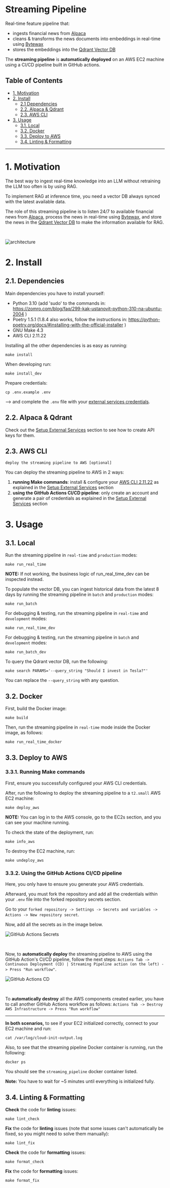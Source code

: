# Streaming Pipeline

Real-time feature pipeline that:
- ingests financial news from [Alpaca](https://alpaca.markets/docs/api-references/market-data-api/news-data/)
- cleans & transforms the news documents into embeddings in real-time using [Bytewax](https://github.com/bytewax/bytewax?utm_source=thepauls&utm_medium=partner&utm_content=github)
- stores the embeddings into the [Qdrant Vector DB](https://qdrant.tech/?utm_source=thepauls&utm_medium=partner&utm_content=github)

The **streaming pipeline** is **automatically deployed** on an AWS EC2 machine using a CI/CD pipeline built in GitHub actions.


## Table of Contents

- [1. Motivation](#1-motivation)
- [2. Install](#2-install)
    - [2.1 Dependencies](#21-dependencies)
    - [2.2. Alpaca & Qdrant](#22-alpaca--qdrant)
    - [2.3. AWS CLI](#23-aws-cli)
- [3. Usage](#3-usage)
    - [3.1. Local](#31-local)
    - [3.2. Docker](#32-docker)
    - [3.3. Deploy to AWS](#33-deploy-to-aws)
    - [3.4. Linting & Formatting](#34-linting--formatting)

---


# 1. Motivation

The best way to ingest real-time knowledge into an LLM without retraining the LLM too often is by using RAG.

To implement RAG at inference time, you need a vector DB always synced with the latest available data.

The role of this streaming pipeline is to listen 24/7 to available financial news from [Alpaca](https://alpaca.markets/docs/api-references/market-data-api/news-data/), process the news in real-time using [Bytewax](https://github.com/bytewax/bytewax?utm_source=thepauls&utm_medium=partner&utm_content=github), and store the news in the [Qdrant Vector DB](https://qdrant.tech/?utm_source=thepauls&utm_medium=partner&utm_content=github) to make the information available for RAG.

<br/>

![architecture](../../media/feature_pipeline_architecture.png)


# 2. Install

## 2.1. Dependencies

Main dependencies you have to install yourself:
* Python 3.10 (add 'sudo' to the commands in: https://zomro.com/blog/faq/299-kak-ustanovit-python-310-na-ubuntu-2004 )
* Poetry 1.5.1 (1.8.4 also works, follow the instructions in: https://python-poetry.org/docs/#installing-with-the-official-installer )
* GNU Make 4.3
* AWS CLI 2.11.22

Installing all the other dependencies is as easy as running:
```shell
make install
```

When developing run:
```shell
make install_dev
```

Prepare credentials:
```shell
cp .env.example .env
```
--> and complete the `.env` file with your [external services credentials](https://github.com/ishai-rosenberg/hands-on-llms/tree/main#2-setup-external-services).


## 2.2. Alpaca & Qdrant

Check out the [Setup External Services](https://github.com/ishai-rosenberg/hands-on-llms/tree/main#2-setup-external-services) section to see how to create API keys for them.


## 2.3. AWS CLI
`deploy the streaming pipeline to AWS [optional]` 

You can deploy the streaming pipeline to AWS in 2 ways:
1. **running Make commands**: install & configure your [AWS CLI 2.11.22](https://docs.aws.amazon.com/cli/latest/userguide/getting-started-install.html) as explained in the [Setup External Services](https://github.com/ishai-rosenberg/hands-on-llms/tree/main#2-setup-external-services) section
2. **using the GitHub Actions CI/CD pipeline**: only create an account and generate a pair of credentials as explained in the [Setup External Services](https://github.com/ishai-rosenberg/hands-on-llms/tree/main#2-setup-external-services) section


# 3. Usage

## 3.1. Local

Run the streaming pipeline in `real-time` and `production` modes:
```shell
make run_real_time
```

**NOTE:** If not working, the business logic of run_real_time_dev can be inspected instead.

To populate the vector DB, you can ingest historical data from the latest 8 days by running the streaming pipeline in `batch` and `production` modes:
```shell
make run_batch
```

For debugging & testing, run the streaming pipeline in `real-time` and `development` modes:
```shell
make run_real_time_dev
```

For debugging & testing, run the streaming pipeline in `batch` and `development` modes:
```shell
make run_batch_dev
```

To query the Qdrant vector DB, run the following:
```shell
make search PARAMS='--query_string "Should I invest in Tesla?"'
```
You can replace the `--query_string` with any question.

## 3.2. Docker

First, build the Docker image:
```shell
make build
```

Then, run the streaming pipeline in `real-time` mode inside the Docker image, as follows:
```shell
make run_real_time_docker
```


## 3.3. Deploy to AWS

### 3.3.1. Running Make commands

First, ensure you successfully configured your AWS CLI credentials.

After, run the following to deploy the streaming pipeline to a `t2.small` AWS EC2 machine: 
```shell
make deploy_aws
```

**NOTE:** You can log in to the AWS console, go to the EC2s section, and you can see your machine running.

To check the state of the deployment, run:
```shell
make info_aws
```

To destroy the EC2 machine, run:
```shell
make undeploy_aws
```

### 3.3.2. Using the GitHub Actions CI/CD pipeline

Here, you only have to ensure you generate your AWS credentials.

Afterward, you must fork the repository and add all the credentials within your `.env` file into the forked repository secrets section. 

Go to your `forked repository -> Settings -> Secrets and variables -> Actions -> New repository secret`.

Now, add all the secrets as in the image below. 

![GitHub Actions Secrets](../../media/github_actions_secrets.png)

<br/>

Now, to **automatically deploy** the streaming pipeline to AWS using the GitHub Action's CI/CD pipeline, follow the next steps: `Actions Tab -> Continuous Deployment (CD) | Streaming Pipeline action (on the left) -> Press "Run workflow"`.

![GitHub Actions CD](../../media/github_actions_cd.png)

<br/>

To **automatically destroy** all the AWS components created earlier, you have to call another GitHub Actions workflow as follows: `Actions Tab -> Destroy AWS Infrastructure -> Press "Run workflow"`

----

**In both scenarios,** to see if your EC2 initialized correctly, connect to your EC2 machine and run:
```
cat /var/log/cloud-init-output.log
```
Also, to see that the streaming pipeline Docker container is running, run the following:
```
docker ps
```
You should see the `streaming_pipeline` docker container listed.

**Note:** You have to wait for ~5 minutes until everything is initialized fully.

## 3.4. Linting & Formatting

**Check** the code for **linting** issues:
```shell
make lint_check
```

**Fix** the code for **linting** issues (note that some issues can't automatically be fixed, so you might need to solve them manually):
```shell
make lint_fix
```

**Check** the code for **formatting** issues:
```shell
make format_check
```

**Fix** the code for **formatting** issues:
```shell
make format_fix
```
